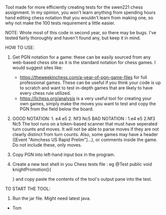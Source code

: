 Tool made for more efficiently creating tests for the swen221 chess assignment. In my opinion, you won't learn anything from spending
hours hand editing chess notation that you wouldn't learn from making one, so why not make the 100 tests requirement a little easier.

NOTE:
Wrote most of this code in second year, so there may be bugs. I've tested fairly thoroughly and haven't found any, but keep it in mind.

HOW TO USE:

1. Get PGN notation for a game: these can be easily sourced from any web-based chess site as it is the
standard notation for chess games. I would suggest sites like:
    - https://theweekinchess.com/a-year-of-pgn-game-files for full professional games. These can be useful if you think 
      your code is up to scratch and want to test in-depth games that are likely to have every chess rule utilized.
    - https://lichess.org/analysis is a very useful tool for creating your own games, simply make the moves you want to test
      and copy the PGN from the field below the board. 
2. GOOD NOTATION: 1. e4 e5 2. Nf3 Nc5
   BAD NOTATION : 1.e4 e5 2.Nf3 Nc5
   The tool runs on a token-based scanner that must have seperated turn counts and moves. It will not be able to parse moves
   if they are not clearly distinct from turn counts.
   Also, some games may have a header ([Event "Aimchess US Rapid Prelim"]...), or comments inside the game. Do not include these, only moves.
3. Copy PGN into left-hand input box in the program.
4. Create a new test shell in you Chess tests file : eg
    @Test public void knightPromotion(){

    }
    and copy paste the contents of the tool's output pane into the test.

TO START THE TOOL:
1. Run the jar file. Might need latest java.

- Tom



